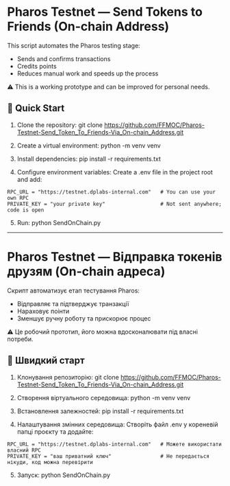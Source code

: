 # Pharos Testnet — Send Tokens to Friends (On-chain Address)

This script automates the Pharos testing stage:
- Sends and confirms transactions
- Credits points
- Reduces manual work and speeds up the process

⚠️ This is a working prototype and can be improved for personal needs.

## 🚀 Quick Start

1. Clone the repository:
git clone https://github.com/FFMOC/Pharos-Testnet-Send_Token_To_Friends-Via_On-chain_Address.git

2. Create a virtual environment:
python -m venv venv

3. Install dependencies:
pip install -r requirements.txt

4. Configure environment variables:
Create a .env file in the project root and add:
```
RPC_URL = "https://testnet.dplabs-internal.com"   # You can use your own RPC
PRIVATE_KEY = "your private key"                  # Not sent anywhere; code is open
```
5. Run:
python SendOnChain.py

----------------------------------------------------------------------------------------------------------------------------------------------------------

# Pharos Testnet — Відправка токенів друзям (On-chain адреса)

Скрипт автоматизує етап тестування Pharos:
- Відправляє та підтверджує транзакції
- Нараховує поінти
- Зменшує ручну роботу та прискорює процес

⚠️ Це робочий прототип, його можна вдосконалювати під власні потреби.

## 🚀 Швидкий старт

1. Клонування репозиторію:
git clone https://github.com/FFMOC/Pharos-Testnet-Send_Token_To_Friends-Via_On-chain_Address.git

2. Створення віртуального середовища:
python -m venv venv

3. Встановлення залежностей:
pip install -r requirements.txt

4. Налаштування змінних середовища:
Створіть файл .env у кореневій папці проєкту та додайте:
```
RPC_URL = "https://testnet.dplabs-internal.com"   # Можете використати власний RPC
PRIVATE_KEY = "ваш приватний ключ"                # Не передається нікуди, код можна перевірити
```
5. Запуск:
python SendOnChain.py


